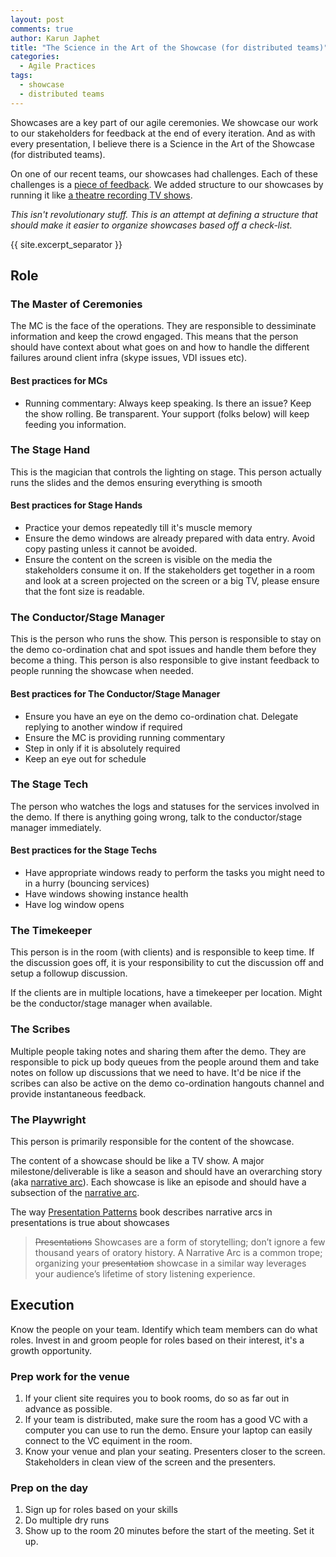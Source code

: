 ```yaml
---
layout: post
comments: true
author: Karun Japhet
title: "The Science in the Art of the Showcase (for distributed teams)"
categories:
  - Agile Practices
tags:
  - showcase
  - distributed teams
---
```


Showcases are a key part of our agile ceremonies. We showcase our work to our stakeholders for feedback at the end of every iteration. And as with every presentation, I believe there is a Science in the Art of the Showcase (for distributed teams).

On one of our recent teams, our showcases had challenges. Each of these challenges is a [piece of feedback](http://www.extremeprogramming.org/values.html). We added structure to our showcases by running it like [a theatre recording TV shows]((https://en.wikipedia.org/wiki/List_of_theatre_personnel)).

_This isn't revolutionary stuff. This is an attempt at defining a structure that should make it easier to organize showcases based off a check-list._

{{ site.excerpt_separator }}

## Role

### The Master of Ceremonies

The MC is the face of the operations. They are responsible to dessiminate information and keep the crowd engaged. This means that the person should have context about what goes on and how to handle the different failures around client infra (skype issues, VDI issues etc).

#### Best practices for MCs

* Running commentary: Always keep speaking. Is there an issue? Keep the show rolling. Be transparent. Your support (folks below) will keep feeding you information.

### The Stage Hand

This is the magician that controls the lighting on stage. This person actually runs the slides and the demos ensuring everything is smooth

#### Best practices for Stage Hands

* Practice your demos repeatedly till it's muscle memory
* Ensure the demo windows are already prepared with data entry. Avoid copy pasting unless it cannot be avoided.
* Ensure the content on the screen is visible on the media the stakeholders consume it on. If the stakeholders get together in a room and look at a screen projected on the screen or a big TV, please ensure that the font size is readable.

### The Conductor/Stage Manager

This is the person who runs the show. This person is responsible to stay on the demo co-ordination chat and spot issues and handle them before they become a thing. This person is also responsible to give instant feedback to people running the showcase when needed.

#### Best practices for The Conductor/Stage Manager

* Ensure you have an eye on the demo co-ordination chat. Delegate replying to another window if required
* Ensure the MC is providing running commentary
* Step in only if it is absolutely required
* Keep an eye out for schedule

### The Stage Tech

The person who watches the logs and statuses for the services involved in the demo. If there is anything going wrong, talk to the conductor/stage manager immediately.

#### Best practices for the Stage Techs

* Have appropriate windows ready to perform the tasks you might need to in a hurry (bouncing services)
* Have windows showing instance health
* Have log window opens

### The Timekeeper

This person is in the room (with clients) and is responsible to keep time. If the discussion goes off, it is your responsibility to cut the discussion off and setup a followup discussion.

If the clients are in multiple locations, have a timekeeper per location. Might be the conductor/stage manager when available.

### The Scribes

Multiple people taking notes and sharing them after the demo. They are responsible to pick up body queues from the people around them and take notes on follow up discussions that we need to have.
It'd be nice if the scribes can also be active on the demo co-ordination hangouts channel and provide instantaneous feedback.

### The Playwright

This person is primarily responsible for the content of the showcase.

The content of a showcase should be like a TV show. A major milestone/deliverable is like a season and should have an overarching story (aka [narrative arc](https://en.wikipedia.org/wiki/Story_arc)). Each showcase is like an episode and should have a subsection of the [narrative arc](https://en.wikipedia.org/wiki/Story_arc).

The way [Presentation Patterns](https://presentationpatterns.com/glossary/#narrativearc) book describes narrative arcs in presentations is true about showcases

> ~~Presentations~~ Showcases are a form of storytelling; don’t ignore a few thousand years of oratory history. A Narrative Arc is a common trope; organizing your ~~presentation~~ showcase in a similar way leverages your audience’s lifetime of story listening experience.

## Execution

Know the people on your team. Identify which team members can do what roles. Invest in and groom people for roles based on their interest, it's a growth opportunity.

### Prep work for the venue

1. If your client site requires you to book rooms, do so as far out in advance as possible.
1. If your team is distributed, make sure the room has a good VC with a computer you can use to run the demo. Ensure your laptop can easily connect to the VC equiment in the room.
1. Know your venue and plan your seating. Presenters closer to the screen. Stakeholders in clean view of the screen and the presenters.

### Prep on the day

1. Sign up for roles based on your skills
1. Do multiple dry runs
1. Show up to the room 20 minutes before the start of the meeting. Set it up.